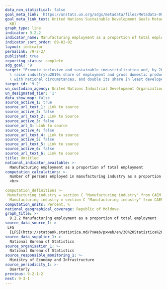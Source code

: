 ```yaml
---
data_non_statistical: false
goal_meta_link: 'https://unstats.un.org/sdgs/metadata/files/Metadata-09-02-02.pdf '
goal_meta_link_text: United Nations Sustainable Development Goals Metadata (PDF 323
  KB)
graph_type: line
indicator: 9.2.2
indicator_name: Manufacturing employment as a proportion of total employment
indicator_sort_order: 09-02-02
layout: indicator
permalink: /9-2-2/
published: true
reporting_status: complete
sdg_goal: '9'
target: "Promote inclusive and sustainable industrialization and, by 2030, significantly\
  \ raise industry\u2019s share of employment and gross domestic product, in line\
  \ with national circumstances, and double its share in least developed countries"
target_id: '9.2'
un_custodian_agency: United Nations Industrial Development Organization (UNIDO)
un_designated_tier: '1'
data_show_map: false
source_active_1: true
source_url_text_1: Link to source
source_active_2: false
source_url_text_2: Link to Source
source_active_3: false
source_url_3: Link to source
source_active_4: false
source_url_text_4: Link to source
source_active_5: false
source_url_text_5: Link to source
source_active_6: false
source_url_text_6: Link to source
title: Untitled
national_indicator_available: >-
  Manufacturing employment as a proportion of total employment
computation_calculations: >-
  Number of persons employed in manufacturing industry as a proportion of the total employed persons in economy. <br> 
  <br> 
  
computation_definitions >-
 Manufacturing industry = section C "Manufacturing industry" from CAEM Rev 2.
  Manufacturing industry = section C "Manufacturing industry" from CAEM/Rev 2.
computation_units: Percent, %
national_geographical_coverage: Republic of Moldova
graph_title: >-
  9.2.2 Manufacturing employment as a proportion of total employment 
source_data_source_1: >-
 LFS
  [LFS](http://statbank.statistica.md/PxWeb/pxweb/en/30%20Statistica%20sociala/30%20Statistica%20sociala__03%20FM__03%20MUN2019__MUN020/MUN120200.px/?rxid=2345d98a-890b-4459-bb1f-9b565f99b3b9)
source_data_supplier_1: >-
  National Bureau of Statistics
source_organisation_1: >-
  National Bureau of Statistics
source_responsible_monitoring_1: >-
  Ministry of Economy and Infrastructure
source_periodicity_1: >-
  Quarterly
previous: 9-2-1-2
next: 9-3-1
---
```

